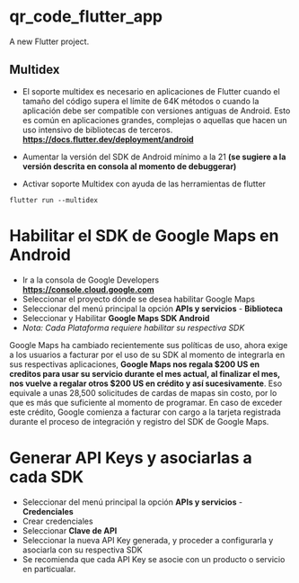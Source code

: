 # qr_code_flutter_app

A new Flutter project.

## Multidex

- El soporte multidex es necesario en aplicaciones de Flutter cuando el tamaño del código supera el límite de 64K métodos o cuando la aplicación debe ser compatible con versiones antiguas de Android. Esto es común en aplicaciones grandes, complejas o aquellas que hacen un uso intensivo de bibliotecas de terceros. **https://docs.flutter.dev/deployment/android**

- Aumentar la versión del SDK de Android mínimo a la 21 **(se sugiere a la versión descrita en consola al momento de debuggerar)**
- Activar soporte Multidex con ayuda de las herramientas de flutter
```
flutter run --multidex
```

# Habilitar el SDK de Google Maps en Android

- Ir a la consola de Google Developers **https://console.cloud.google.com**
- Seleccionar el proyecto dónde se desea habilitar Google Maps
- Seleccionar del menú principal la opción **APIs y servicios** - **Biblioteca**
- Seleccionar y Habilitar **Google Maps SDK Android**
- *Nota: Cada Plataforma requiere habilitar su respectiva SDK*

Google Maps ha cambiado recientemente sus políticas de uso, ahora exige a los usuarios a facturar por el uso de su SDK al momento de integrarla en sus respectivas aplicaciones, **Google Maps nos regala $200 US en creditos para usar su servicio durante el mes actual, al finalizar el mes, nos vuelve a regalar otros $200 US en crédito y así sucesivamente**. Eso equivale a unas 28,500 solicitudes de cardas de mapas sin costo, por lo que es más que suficiente al momento de programar. En caso de exceder este crédito, Google comienza a facturar con cargo a la tarjeta registrada durante el proceso de integración y registro del SDK de Google Maps.

# Generar API Keys y asociarlas a cada SDK

- Seleccionar del menú principal la opción **APIs y servicios** - **Credenciales**
- Crear credenciales
- Seleccionar **Clave de API**
- Seleccionar la nueva API Key generada, y proceder a configurarla y asociarla con su respectiva SDK
- Se recomienda que cada API Key se asocie con un producto o servicio en particualar. 
